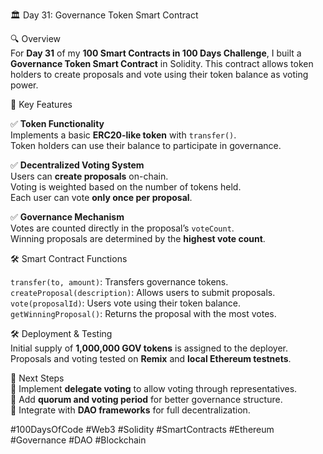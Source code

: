  🏛️ Day 31: Governance Token Smart Contract  

 🔍 Overview  
For **Day 31** of my **100 Smart Contracts in 100 Days Challenge**, I built a **Governance Token Smart Contract** in Solidity. This contract allows token holders to create proposals and vote using their token balance as voting power.  

 📜 Key Features  

✅ **Token Functionality**  
 Implements a basic **ERC20-like token** with `transfer()`.  
 Token holders can use their balance to participate in governance.  

✅ **Decentralized Voting System**  
 Users can **create proposals** on-chain.  
 Voting is weighted based on the number of tokens held.  
 Each user can vote **only once per proposal**.  

✅ **Governance Mechanism**  
 Votes are counted directly in the proposal’s `voteCount`.  
 Winning proposals are determined by the **highest vote count**.  

 🛠️ Smart Contract Functions  

 `transfer(to, amount)`: Transfers governance tokens.  
 `createProposal(description)`: Allows users to submit proposals.   `vote(proposalId)`: Users vote using their token balance.  
 `getWinningProposal()`: Returns the proposal with the most votes.  

 🛠️ Deployment & Testing  
 Initial supply of **1,000,000 GOV tokens** is assigned to the deployer.  
 Proposals and voting tested on **Remix** and **local Ethereum testnets**.  

 🔗 Next Steps  
🔹 Implement **delegate voting** to allow voting through representatives.  
🔹 Add **quorum and voting period** for better governance structure.  
🔹 Integrate with **DAO frameworks** for full decentralization.  

#100DaysOfCode #Web3 #Solidity #SmartContracts #Ethereum #Governance #DAO #Blockchain